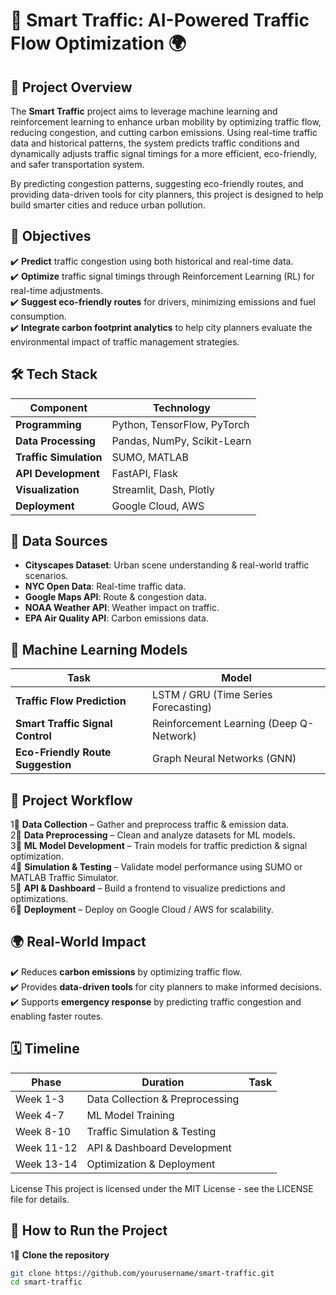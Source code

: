 # 🚦 Smart Traffic: AI-Powered Traffic Flow Optimization 🌍

## 📌 Project Overview

The **Smart Traffic** project aims to leverage machine learning and reinforcement learning to enhance urban mobility by optimizing traffic flow, reducing congestion, and cutting carbon emissions. Using real-time traffic data and historical patterns, the system predicts traffic conditions and dynamically adjusts traffic signal timings for a more efficient, eco-friendly, and safer transportation system.

By predicting congestion patterns, suggesting eco-friendly routes, and providing data-driven tools for city planners, this project is designed to help build smarter cities and reduce urban pollution.

## 🎯 Objectives

✔️ **Predict** traffic congestion using both historical and real-time data.  
✔️ **Optimize** traffic signal timings through Reinforcement Learning (RL) for real-time adjustments.  
✔️ **Suggest eco-friendly routes** for drivers, minimizing emissions and fuel consumption.  
✔️ **Integrate carbon footprint analytics** to help city planners evaluate the environmental impact of traffic management strategies.

## 🛠️ Tech Stack

| Component              | Technology                  |
| ---------------------- | --------------------------- |
| **Programming**         | Python, TensorFlow, PyTorch |
| **Data Processing**     | Pandas, NumPy, Scikit-Learn |
| **Traffic Simulation**  | SUMO, MATLAB                |
| **API Development**     | FastAPI, Flask              |
| **Visualization**       | Streamlit, Dash, Plotly     |
| **Deployment**          | Google Cloud, AWS           |

## 📡 Data Sources

- **Cityscapes Dataset**: Urban scene understanding & real-world traffic scenarios.
- **NYC Open Data**: Real-time traffic data.
- **Google Maps API**: Route & congestion data.
- **NOAA Weather API**: Weather impact on traffic.
- **EPA Air Quality API**: Carbon emissions data.

## 🧠 Machine Learning Models

| Task                          | Model                                   |
| ----------------------------- | --------------------------------------- |
| **Traffic Flow Prediction**   | LSTM / GRU (Time Series Forecasting)   |
| **Smart Traffic Signal Control** | Reinforcement Learning (Deep Q-Network) |
| **Eco-Friendly Route Suggestion** | Graph Neural Networks (GNN)           |

## 🚀 Project Workflow

1⃣ **Data Collection** – Gather and preprocess traffic & emission data.  
2⃣ **Data Preprocessing** – Clean and analyze datasets for ML models.  
3⃣ **ML Model Development** – Train models for traffic prediction & signal optimization.  
4⃣ **Simulation & Testing** – Validate model performance using SUMO or MATLAB Traffic Simulator.  
5⃣ **API & Dashboard** – Build a frontend to visualize predictions and optimizations.  
6⃣ **Deployment** – Deploy on Google Cloud / AWS for scalability.

## 🌍 Real-World Impact

✔️ Reduces **carbon emissions** by optimizing traffic flow.  
✔️ Provides **data-driven tools** for city planners to make informed decisions.  
✔️ Supports **emergency response** by predicting traffic congestion and enabling faster routes.

## 🗓 Timeline

| Phase      | Duration           | Task                             |
| ---------- | ------------------ | -------------------------------- |
| Week 1-3   | Data Collection & Preprocessing | | In progress 2/21/25 - 3/15/25
| Week 4-7   | ML Model Training  |                                  |
| Week 8-10  | Traffic Simulation & Testing |                                |
| Week 11-12 | API & Dashboard Development |                               |
| Week 13-14 | Optimization & Deployment |                                |


License
This project is licensed under the MIT License - see the LICENSE file for details.

## 📂 How to Run the Project





1⃣ **Clone the repository**  
```bash
git clone https://github.com/yourusername/smart-traffic.git
cd smart-traffic



